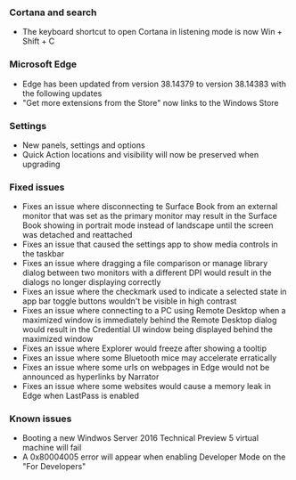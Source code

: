 ### Cortana and search
- The keyboard shortcut to open Cortana in listening mode is now Win + Shift + C

### Microsoft Edge
- Edge has been updated from version 38.14379 to version 38.14383 with the following updates
 - "Get more extensions from the Store" now links to the Windows Store

### Settings
- New panels, settings and options
 - Quick Action locations and visibility will now be preserved when upgrading

### Fixed issues
- Fixes an issue where disconnecting te Surface Book from an external monitor that was set as the primary monitor may result in the Surface Book showing in portrait mode instead of landscape until the screen was detached and reattached
- Fixes an issue that caused the settings app to show media controls in the taskbar
- Fixes an issue where dragging a file comparison or manage library dialog between two monitors with a different DPI would result in the dialogs no longer displaying correctly
- Fixes an issue where the checkmark used to indicate a selected state in app bar toggle buttons wouldn't be visible in high contrast
- Fixes an issue where connecting to a PC using Remote Desktop when a maximized window is immediately behind the Remote Desktop dialog would result in the Credential UI window being displayed behind the maximized window
- Fixes an issue where Explorer would freeze after showing a tooltip
- Fixes an issue where some Bluetooth mice may accelerate erratically
- Fixes an issue where some urls on webpages in Edge would not be announced as hyperlinks by Narrator
- Fixes an issue where some websites would cause a memory leak in Edge when LastPass is enabled

### Known issues
- Booting a new Windwos Server 2016 Technical Preview 5 virtual machine will fail
- A 0x80004005 error will appear when enabling Developer Mode on the "For Developers"